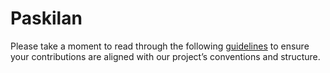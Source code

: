 # Paskilan

Please take a moment to read through the following [guidelines](./frontend/CONTRIBUTION.md) to ensure your contributions are aligned with our project’s conventions and structure. 